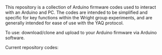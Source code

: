 This repository is a collection of Arduino firmware codes used to interact with an Arduino and PC.
The codes are intended to be simplified and specific for key functions within the Wright group
experiments, and are generally intended for ease of use with the YAQ protocol.

To use: download/clone and upload to your Arduino firmware via Arduino software.

Current repository codes:
